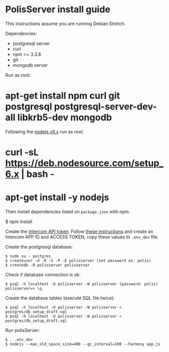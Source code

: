 # PolisServer install guide

This instructions assume you are running Debian Stretch.

Dependencies:

* postgresql server
* curl
* npm >= 3.3.8
* git
* mongodb server

Run as root:

   # apt-get install npm curl git postgresql postgresql-server-dev-all libkrb5-dev mongodb

Following the [nodejs v6.x](https://github.com/nodesource/distributions#deb)
run as root.

   # curl -sL https://deb.nodesource.com/setup_6.x | bash -
   # apt-get install -y nodejs

Then install dependencies listed on `package.json` with npm.

   $ npm install

Create the [Intercom API
token](https://app.intercom.io/a/apps/_/settings/personal-access-token).
Follow [these
instructions](https://developers.intercom.com/docs/personal-access-tokens) and
create an Intercom APP ID and ACCESS TOKEN, copy these values to `.env_dev`
file.

Create the postgresql database:

    $ sudo su - postgres
    $ createuser -d -R -S -P -E polisserver (set password as: polis)
    $ createdb -O polisserver polisserver

Check if database connection is ok:

    $ psql -h localhost -U polisserver -W polisserver (password: polis)
    polisserver=> \q

Create the database tables (execute SQL file twice):

    $ psql -h localhost -U polisserver -W polisserver < postgres/db_setup_draft.sql
    $ psql -h localhost -U polisserver -W polisserver < postgres/db_setup_draft.sql

Run polisServer:

    $ . .env_dev
    $ nodejs --max_old_space_size=400 --gc_interval=100 --harmony app.js
